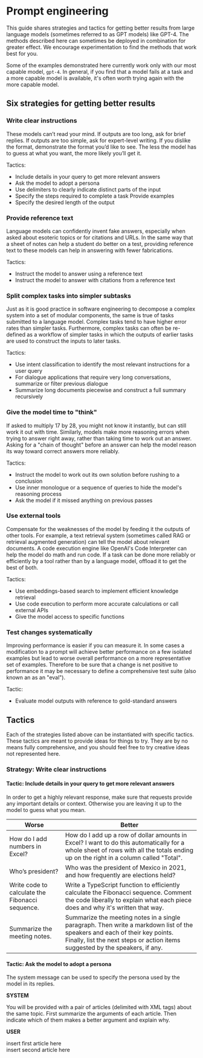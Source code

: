# Prompt engineering

This guide shares strategies and tactics for getting better results from large language models (sometimes referred to as GPT models) like GPT-4. The methods described here can sometimes be deployed in combination for greater effect. We encourage experimentation to find the methods that work best for you.

Some of the examples demonstrated here currently work only with our most capable model, `gpt-4`. In general, if you find that a model fails at a task and a more capable model is available, it's often worth trying again with the more capable model.

## Six strategies for getting better results

### Write clear instructions

These models can’t read your mind. If outputs are too long, ask for brief replies. If outputs are too simple, ask for expert-level writing. If you dislike the format, demonstrate the format you’d like to see. The less the model has to guess at what you want, the more likely you’ll get it.

Tactics:
- Include details in your query to get more relevant answers
- Ask the model to adopt a persona
- Use delimiters to clearly indicate distinct parts of the input
- Specify the steps required to complete a task Provide examples
- Specify the desired length of the output


### Provide reference text

Language models can confidently invent fake answers, especially when asked about esoteric topics or for citations and URLs. In the same way that a sheet of notes can help a student do better on a test, providing reference text to these models can help in answering with fewer fabrications.

Tactics:
- Instruct the model to answer using a reference text
- Instruct the model to answer with citations from a reference text

### Split complex tasks into simpler subtasks

Just as it is good practice in software engineering to decompose a complex system into a set of modular components, the same is true of tasks submitted to a language model. Complex tasks tend to have higher error rates than simpler tasks. Furthermore, complex tasks can often be re-defined as a workflow of simpler tasks in which the outputs of earlier tasks are used to construct the inputs to later tasks.

Tactics:
- Use intent classification to identify the most relevant instructions for a user query
- For dialogue applications that require very long conversations, summarize or filter previous dialogue
- Summarize long documents piecewise and construct a full summary recursively

### Give the model time to "think"

If asked to multiply 17 by 28, you might not know it instantly, but can still work it out with time. Similarly, models make more reasoning errors when trying to answer right away, rather than taking time to work out an answer. Asking for a "chain of thought" before an answer can help the model reason its way toward correct answers more reliably.

Tactics:
- Instruct the model to work out its own solution before rushing to a conclusion
- Use inner monologue or a sequence of queries to hide the model's reasoning process
- Ask the model if it missed anything on previous passes

### Use external tools
Compensate for the weaknesses of the model by feeding it the outputs of other tools. For example, a text retrieval system (sometimes called RAG or retrieval augmented generation) can tell the model about relevant documents. A code execution engine like OpenAI's Code Interpreter can help the model do math and run code. If a task can be done more reliably or efficiently by a tool rather than by a language model, offload it to get the best of both.

Tactics:
- Use embeddings-based search to implement efficient knowledge retrieval
- Use code execution to perform more accurate calculations or call external APIs
- Give the model access to specific functions

### Test changes systematically
Improving performance is easier if you can measure it. In some cases a modification to a prompt will achieve better performance on a few isolated examples but lead to worse overall performance on a more representative set of examples. Therefore to be sure that a change is net positive to performance it may be necessary to define a comprehensive test suite (also known an as an "eval").

Tactic:
- Evaluate model outputs with reference to gold-standard answers

## Tactics

Each of the strategies listed above can be instantiated with specific tactics. These tactics are meant to provide ideas for things to try. They are by no means fully comprehensive, and you should feel free to try creative ideas not represented here.

### Strategy: Write clear instructions

#### Tactic: Include details in your query to get more relevant answers

In order to get a highly relevant response, make sure that requests provide any important details or context. Otherwise you are leaving it up to the model to guess what you mean.

| Worse | Better |
| --- | --- |
| How do I add numbers in Excel? | How do I add up a row of dollar amounts in Excel? I want to do this automatically for a whole sheet of rows with all the totals ending up on the right in a column called "Total". |
| Who’s president? | Who was the president of Mexico in 2021, and how frequently are elections held? |
| Write code to calculate the Fibonacci sequence. | Write a TypeScript function to efficiently calculate the Fibonacci sequence. Comment the code liberally to explain what each piece does and why it's written that way. |
| Summarize the meeting notes. | Summarize the meeting notes in a single paragraph. Then write a markdown list of the speakers and each of their key points. Finally, list the next steps or action items suggested by the speakers, if any. |

#### Tactic: Ask the model to adopt a persona

The system message can be used to specify the persona used by the model in its replies.

**SYSTEM**

You will be provided with a pair of articles (delimited with XML tags) about the same topic. First summarize the arguments of each article. Then indicate which of them makes a better argument and explain why.

**USER**

<article> insert first article here </article>

<article> insert second article here </article>
